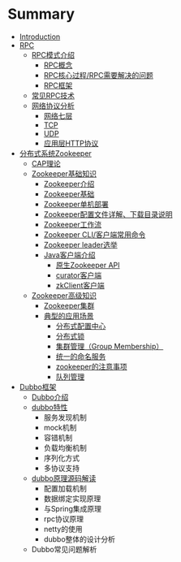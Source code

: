 # Summary

* [Introduction](README.md)
* [RPC](rpc.md)
  * [RPC模式介绍](rpc/rpcmo-shi-jie-shao.md)
    * [RPC概念](rpc/rpcmo-shi-jie-shao/rpcgai-nian.md)
    * [RPC核心过程/RPC需要解决的问题](rpc/rpcmo-shi-jie-shao/rpche-xin-guo-cheng.md)
    * [RPC框架](rpc/rpcmo-shi-jie-shao/rpckuang-jia.md)
  * [常见RPC技术](rpc/chang-jian-rpc-ji-zhu.md)
  * [网络协议分析](rpc/wang-luo-xie-yi-fen-xi.md)
    * [网络七层](rpc/wang-luo-xie-yi-fen-xi/wang-luo-qi-ceng.md)
    * [TCP](rpc/wang-luo-xie-yi-fen-xi/tcp.md)
    * [UDP](rpc/wang-luo-xie-yi-fen-xi/udp.md)
    * [应用层HTTP协议](rpc/wang-luo-xie-yi-fen-xi/ying-yong-ceng-http-xie-yi.md)
* [分布式系统Zookeeper](fen-bu-shi-xi-tong-zookeeper.md)
  * [CAP理论](fen-bu-shi-xi-tong-zookeeper/capli-lun.md)
  * [Zookeeper基础知识](fen-bu-shi-xi-tong-zookeeper/zookeeperji-chu-zhi-shi.md)
    * [Zookeeper介绍](fen-bu-shi-xi-tong-zookeeper/zookeeperjie-shao.md)
    * [Zookeeper基础](fen-bu-shi-xi-tong-zookeeper/zookeeperji-chu.md)
    * [Zookeeper单机部署](fen-bu-shi-xi-tong-zookeeper/zookeeperdan-ji-bu-shu.md)
    * [Zookeeper配置文件详解、下载目录说明](fen-bu-shi-xi-tong-zookeeper/zookeeperpei-zhi-wen-jian-xiang-jie.md)
    * [Zookeeper工作流](fen-bu-shi-xi-tong-zookeeper/zookeepergong-zuo-liu.md)
    * [Zookeeper CLI/客户端常用命令](fen-bu-shi-xi-tong-zookeeper/ke-hu-duan-chang-yong-ming-ling.md)
    * [Zookeeper leader选举](fen-bu-shi-xi-tong-zookeeper/zookeeper-leaderxuan-ju.md)
    * [Java客户端介绍](fen-bu-shi-xi-tong-zookeeper/zookeeperji-chu/javake-hu-duan-jie-shao.md)
      * [原生Zookeeper API](fen-bu-shi-xi-tong-zookeeper/zookeeperji-chu/javake-hu-duan-jie-shao/yuan-sheng.md)
      * [curator客户端](fen-bu-shi-xi-tong-zookeeper/zookeeperji-chu/javake-hu-duan-jie-shao/curatorke-hu-duan.md)
      * [zkClient客户端](fen-bu-shi-xi-tong-zookeeper/zookeeperji-chu/javake-hu-duan-jie-shao/zkclientke-hu-duan.md)
  * [Zookeeper高级知识](fen-bu-shi-xi-tong-zookeeper/zookeepergao-ji-zhi-shi.md)
    * [Zookeeper集群](fen-bu-shi-xi-tong-zookeeper/zookeepergao-ji-zhi-shi/zookeeperji-qun.md)
    * [典型的应用场景](fen-bu-shi-xi-tong-zookeeper/zookeepergao-ji-zhi-shi/dian-xing-de-ying-yong-chang-jing.md)
      * [分布式配置中心](fen-bu-shi-xi-tong-zookeeper/zookeepergao-ji-zhi-shi/dian-xing-de-ying-yong-chang-jing/fen-bu-shi-pei-zhi-zhong-xin.md)
      * [分布式锁](fen-bu-shi-xi-tong-zookeeper/zookeepergao-ji-zhi-shi/dian-xing-de-ying-yong-chang-jing/fen-bu-shi-suo.md)
      * [集群管理（Group Membership）](fen-bu-shi-xi-tong-zookeeper/zookeepergao-ji-zhi-shi/dian-xing-de-ying-yong-chang-jing/ji-qun-de-rong-cuo.md)
      * [统一的命名服务](fen-bu-shi-xi-tong-zookeeper/zookeepergao-ji-zhi-shi/dian-xing-de-ying-yong-chang-jing/ming-ming-fu-wu.md)
      * [zookeeper的注意事项](fen-bu-shi-xi-tong-zookeeper/zookeepergao-ji-zhi-shi/dian-xing-de-ying-yong-chang-jing/zkde-zhu-yi-shi-xiang.md)
      * [队列管理](fen-bu-shi-xi-tong-zookeeper/zookeepergao-ji-zhi-shi/dian-xing-de-ying-yong-chang-jing/dui-lie-guan-li.md)
* [Dubbo框架](dubbokuang-jia.md)
  * [Dubbo介绍](dubbokuang-jia/jie-shao.md)
  * [dubbo特性](dubbokuang-jia/dubbote-xing.md)
    * 服务发现机制
    * mock机制
    * 容错机制
    * 负载均衡机制
    * 序列化方式
    * 多协议支持
  * [dubbo原理源码解读](dubbokuang-jia/dubboyuan-li-yuan-ma-jie-du.md)
    * 配置加载机制
    * 数据绑定实现原理
    * 与Spring集成原理
    * rpc协议原理
    * netty的使用
    * dubbo整体的设计分析
  * Dubbo常见问题解析

